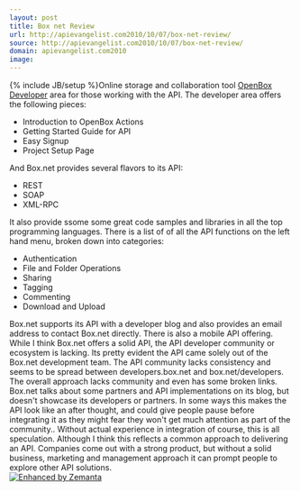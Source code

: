 ```yaml
---
layout: post
title: Box net Review
url: http://apievangelist.com2010/10/07/box-net-review/
source: http://apievangelist.com2010/10/07/box-net-review/
domain: apievangelist.com2010
image: 
---
```

{% include JB/setup %}Online storage and collaboration tool <a href="http://www.box.net%3EBox.net%3E/a%3E%20offers%20a%20robust%20API%20for%20file%20management,%20as%20well%20as%20an%20%3Ca%20href=">OpenBox Developer</a> area for those working with the API.
The developer area offers the following pieces:
<ul>
     <li>Introduction to OpenBox Actions
     </li>
     <li>Getting Started Guide for API
     </li>
     <li>Easy Signup
     </li>
     <li>Project Setup Page
     </li>
</ul>And Box.net provides several flavors to its API:
<ul>
     <li>REST
     </li>
     <li>SOAP
     </li>
     <li>XML-RPC
     </li>
</ul>It also provide ssome some great code samples and libraries in all the top programming languages.
There is a list of of all the API functions on the left hand menu, broken down into categories:
<ul>
     <li>Authentication
     </li>
     <li>File and Folder Operations
     </li>
     <li>Sharing
     </li>
     <li>Tagging
     </li>
     <li>Commenting
     </li>
     <li>Download and Upload
     </li>
</ul>Box.net supports its API with a developer blog and also provides an email address to contact Box.net directly.
There is also a mobile API offering.
While I think Box.net offers a solid API, the API developer community or ecosystem is lacking. Its pretty evident the API came solely out of the Box.net development team.
The API community lacks consistency and seems to be spread between developers.box.net and box.net/developers. The overall approach lacks community and even has some broken links.
Box.net talks about some partners and API implementations on its blog, but doesn't showcase its developers or partners. In some ways this makes the API look like an after thought, and could give people pause before integrating it as they might fear they won't get much attention as part of the community..
Without actual experience in integration of course, this is all speculation. Although I think this reflects a common approach to delivering an API. Companies come out with a strong product, but without a solid business, marketing and management approach it can prompt people to explore other API solutions.
<div class="zemanta-pixie c2">
     <a class="zemanta-pixie-a" title="Enhanced by Zemanta" href="http://www.zemanta.com/"><img class="zemanta-pixie-img c1" src="http://img.zemanta.com/zemified_e.png?x-id=5c29baf6-c633-4c64-b115-ad1605040296" alt="Enhanced by Zemanta" /></a><span class="zem-script more-related pretty-attribution">
</div>
